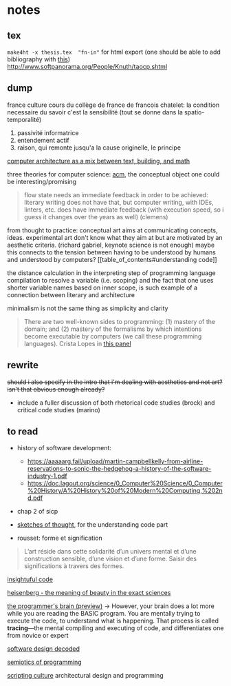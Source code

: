 # notes

## tex

`make4ht -x thesis.tex  "fn-in"` for html export (one should be able to add bibliography with [this](https://tex.stackexchange.com/questions/358565/can-htlatex-be-used-with-biblatex-these-days))
http://www.softpanorama.org/People/Knuth/taocp.shtml

## dump

france culture cours du collège de france  de francois chatelet: la condition necessaire du savoir c'est la sensibilité (tout se donne dans la spatio-temporalité)

1. passivité informatrice
2. entendement actif
3. raison, qui remonte jusqu'a la cause originelle, le principe

[computer architecture as a mix between text, building, and math](https://www.youtube.com/watch?v=kFT54hO1X8M)

three theories for computer science: [acm](https://dl.acm.org/doi/10.1007/s11023-007-9060-8), the conceptual object one could be interesting/promising

> flow state needs an immediate feedback in order to be achieved: literary writing does not have that, but computer writing, with IDEs, linters, etc. does have immediate feedback (with execution speed, so i guess it changes over the years as well) (clemens)

from thought to practice: conceptual art aims at communicating concepts, ideas. experimental art don't know what they aim at but are motivated by an aesthetic criteria. (richard gabriel, keynote science is not enough) maybe this connects to the tension between having to be understood by humans and understood by computers? [[table_of_contents#understanding code]]

the distance calculation in the interpreting step of programming language compilation to resolve a variable (i.e. scoping) and the fact that one uses shorter variable names based on inner scope, is such example of a connection between literary and architecture

minimalism is not the same thing as simplicity and clarity

> There are two well-known sides to programming: (1)  mastery of the domain; and (2) mastery of the formalisms by  which intentions become executable by computers (we call  these programming languages). Crista Lopes in [this panel](https://dl.acm.org/doi/10.1145/2814189.2818719)

## rewrite

~~should i also specify in the intro that i'm dealing with aesthetics and not art? isn't that obvious enough already?~~

- include a fuller discussion of both rhetorical code studies (brock) and critical code studies (marino)

## to read

- history of software development:
	- https://aaaaarg.fail/upload/martin-campbellkelly-from-airline-reservations-to-sonic-the-hedgehog-a-history-of-the-software-industry-1.pdf
	- https://doc.lagout.org/science/0_Computer%20Science/0_Computer%20History/A%20History%20of%20Modern%20Computing,%202nd.pdf
- chap 2 of sicp
- [sketches of thought](https://mitpress.mit.edu/books/sketches-thought), for the understanding code part

- rousset: forme et signification
> L’art réside dans cette solidarité d’un univers mental et d’une construction sensible, d’une vision et d’une forme. Saisir des significations à travers des formes.

[insightuful code](https://www.hillelwayne.com/post/cleverness/)

[heisenberg - the meaning of beauty in the exact sciences](https://inters.org/heisenberg-beauty-natural-science)

[the programmer's brain (preview)](https://www.manning.com/books/the-programmers-brain) -> However, your brain does a lot more while you are reading the BASIC program. You are mentally trying to execute the code, to understand what is happening. That process is called **tracing**—the mental compiling and executing of code, and differentiates one from novice or expert

[software design decoded](https://www.amazon.com/Software-Design-Decoded-Experts-Think/dp/0262035189)

[semiotics of programming](https://dl.acm.org/doi/book/10.5555/1805903)

[scripting culture](https://ebookcentral-proquest-com.proxy.library.nyu.edu/lib/nyulibrary-ebooks/detail.action?docID=697611) architectural design and programming
